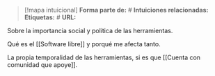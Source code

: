 > [!mapa intuicional]
> **Forma parte de:** #
> **Intuiciones relacionadas:** 
> **Etiquetas:** #
> **URL:** 


Sobre la importancia social y política de las herramientas.

Qué es el [[Software libre]] y porqué me afecta tanto.

La propia temporalidad de las herramientas, si es que [[Cuenta con comunidad que apoye]].